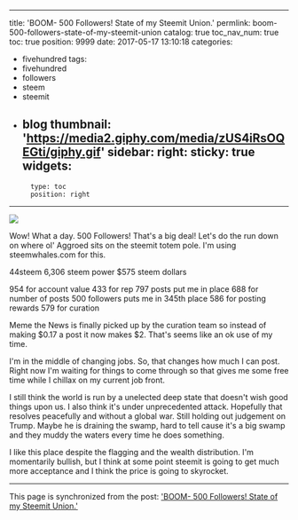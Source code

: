 
---
title: 'BOOM-  500 Followers!  State of my Steemit Union.'
permlink: boom-500-followers-state-of-my-steemit-union
catalog: true
toc_nav_num: true
toc: true
position: 9999
date: 2017-05-17 13:10:18
categories:
- fivehundred
tags:
- fivehundred
- followers
- steem
- steemit
- blog
thumbnail: 'https://media2.giphy.com/media/zUS4iRsOQEGti/giphy.gif'
sidebar:
    right:
        sticky: true
widgets:
    -
        type: toc
        position: right
---


![](https://media2.giphy.com/media/zUS4iRsOQEGti/giphy.gif)

Wow!  What a day.  500 Followers!  That's a big deal!  Let's do the run down on where ol' Aggroed sits on the steemit totem pole.  I'm using steemwhales.com for this.


44steem
6,306 steem power
$575 steem dollars

954 for account value
433 for rep
797 posts put me in place 688 for number of posts
500 followers puts me in 345th place
586 for posting rewards
579 for curation

Meme the News is finally picked up by the curation team so instead of making $0.17 a post it now makes $2.  That's seems like an ok use of my time.  

I'm in the middle of changing jobs.  So, that changes how much I can post.  Right now I'm waiting for things to come through so that gives me some free time while I chillax on my current job front.

I still think the world is run by a unelected deep state that doesn't wish good things upon us.  I also think it's under unprecedented attack.  Hopefully that resolves peacefully and without a global war.  Still holding out judgement on Trump.  Maybe he is draining the swamp, hard to tell cause it's a big swamp and they muddy the waters every time he does something.

I like this place despite the flagging and the wealth distribution.  I'm momentarily bullish, but I think at some point steemit is going to get much more acceptance and I think the price is going to skyrocket.

- - -

This page is synchronized from the post: ['BOOM-  500 Followers!  State of my Steemit Union.'](https://steemit.com/@aggroed/boom-500-followers-state-of-my-steemit-union)
